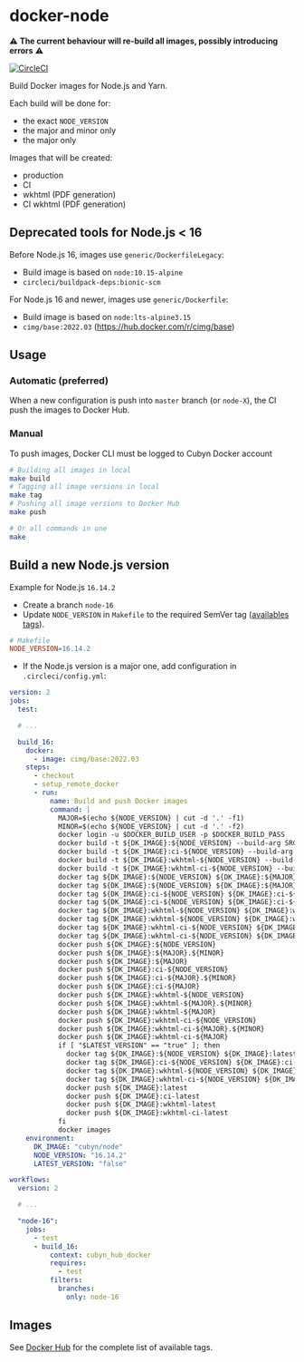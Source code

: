 # docker-node

⚠️ **The current behaviour will re-build all images, possibly introducing errors** ⚠️

[![CircleCI](https://circleci.com/gh/cubyn/docker-node/tree/master.svg?style=svg)](https://circleci.com/gh/cubyn/docker-node/tree/master)

Build Docker images for Node.js and Yarn.

Each build will be done for:
- the exact `NODE_VERSION`
- the major and minor only
- the major only

Images that will be created:
- production
- CI
- wkhtml (PDF generation)
- CI wkhtml (PDF generation)

## Deprecated tools for Node.js < 16

Before Node.js 16, images use `generic/DockerfileLegacy`:
- Build image is based on `node:10.15-alpine`
- `circleci/buildpack-deps:bionic-scm`

For Node.js 16 and newer, images use `generic/Dockerfile`:
- Build image is based on `node:lts-alpine3.15`
- `cimg/base:2022.03` (https://hub.docker.com/r/cimg/base)

## Usage

### Automatic (preferred)

When a new configuration is push into `master` branch (or `node-X`), the CI push the images to Docker Hub.

### Manual

To push images, Docker CLI must be logged to Cubyn Docker account

```sh
# Building all images in local
make build
# Tagging all image versions in local
make tag
# Pushing all image versions to Docker Hub
make push

# Or all commands in one
make
```

## Build a new Node.js version

Example for Node.js `16.14.2`

- Create a branch `node-16`
- Update `NODE_VERSION` in `Makefile` to the required SemVer tag ([availables tags](https://hub.docker.com/_/node)).

```Makefile
# Makefile
NODE_VERSION=16.14.2
```

- If the Node.js version is a major one, add configuration in `.circleci/config.yml`:

```yml
version: 2
jobs:
  test:

  # ...

  build_16:
    docker:
      - image: cimg/base:2022.03
    steps:
      - checkout
      - setup_remote_docker
      - run:
          name: Build and push Docker images
          command: |
            MAJOR=$(echo ${NODE_VERSION} | cut -d '.' -f1)
            MINOR=$(echo ${NODE_VERSION} | cut -d '.' -f2)
            docker login -u $DOCKER_BUILD_USER -p $DOCKER_BUILD_PASS
            docker build -t ${DK_IMAGE}:${NODE_VERSION} --build-arg SRC_TAG=${NODE_VERSION}-alpine --target base generic
            docker build -t ${DK_IMAGE}:ci-${NODE_VERSION} --build-arg SRC_TAG=${NODE_VERSION}-alpine --target ci generic
            docker build -t ${DK_IMAGE}:wkhtml-${NODE_VERSION} --build-arg SRC_TAG=${NODE_VERSION}-alpine --target wkhtmltopdf generic
            docker build -t ${DK_IMAGE}:wkhtml-ci-${NODE_VERSION} --build-arg SRC_TAG=${NODE_VERSION}-alpine --target wkhtmltopdf_ci generic
            docker tag ${DK_IMAGE}:${NODE_VERSION} ${DK_IMAGE}:${MAJOR}.${MINOR}
            docker tag ${DK_IMAGE}:${NODE_VERSION} ${DK_IMAGE}:${MAJOR}
            docker tag ${DK_IMAGE}:ci-${NODE_VERSION} ${DK_IMAGE}:ci-${MAJOR}.${MINOR}
            docker tag ${DK_IMAGE}:ci-${NODE_VERSION} ${DK_IMAGE}:ci-${MAJOR}
            docker tag ${DK_IMAGE}:wkhtml-${NODE_VERSION} ${DK_IMAGE}:wkhtml-${MAJOR}.${MINOR}
            docker tag ${DK_IMAGE}:wkhtml-${NODE_VERSION} ${DK_IMAGE}:wkhtml-${MAJOR}
            docker tag ${DK_IMAGE}:wkhtml-ci-${NODE_VERSION} ${DK_IMAGE}:wkhtml-ci-${MAJOR}.${MINOR}
            docker tag ${DK_IMAGE}:wkhtml-ci-${NODE_VERSION} ${DK_IMAGE}:wkhtml-ci-${MAJOR}
            docker push ${DK_IMAGE}:${NODE_VERSION}
            docker push ${DK_IMAGE}:${MAJOR}.${MINOR}
            docker push ${DK_IMAGE}:${MAJOR}
            docker push ${DK_IMAGE}:ci-${NODE_VERSION}
            docker push ${DK_IMAGE}:ci-${MAJOR}.${MINOR}
            docker push ${DK_IMAGE}:ci-${MAJOR}
            docker push ${DK_IMAGE}:wkhtml-${NODE_VERSION}
            docker push ${DK_IMAGE}:wkhtml-${MAJOR}.${MINOR}
            docker push ${DK_IMAGE}:wkhtml-${MAJOR}
            docker push ${DK_IMAGE}:wkhtml-ci-${NODE_VERSION}
            docker push ${DK_IMAGE}:wkhtml-ci-${MAJOR}.${MINOR}
            docker push ${DK_IMAGE}:wkhtml-ci-${MAJOR}
            if [ "$LATEST_VERSION" == "true" ]; then
              docker tag ${DK_IMAGE}:${NODE_VERSION} ${DK_IMAGE}:latest
              docker tag ${DK_IMAGE}:ci-${NODE_VERSION} ${DK_IMAGE}:ci-latest
              docker tag ${DK_IMAGE}:wkhtml-${NODE_VERSION} ${DK_IMAGE}:wkhtml-latest
              docker tag ${DK_IMAGE}:wkhtml-ci-${NODE_VERSION} ${DK_IMAGE}:wkhtml-ci-latest
              docker push ${DK_IMAGE}:latest
              docker push ${DK_IMAGE}:ci-latest
              docker push ${DK_IMAGE}:wkhtml-latest
              docker push ${DK_IMAGE}:wkhtml-ci-latest
            fi
            docker images
    environment:
      DK_IMAGE: "cubyn/node"
      NODE_VERSION: "16.14.2"
      LATEST_VERSION: "false"

workflows:
  version: 2

  # ...

  "node-16":
    jobs:
      - test
      - build_16:
          context: cubyn_hub_docker
          requires:
            - test
          filters:
            branches:
              only: node-16
```

## Images

See [Docker Hub](https://hub.docker.com/r/cubyn/node/tags/) for the complete list of available tags.

